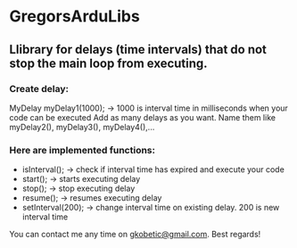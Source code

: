# GregorsArduLibs

## Llibrary for delays (time intervals) that do not stop the main loop from executing.

### Create delay:
MyDelay myDelay1(1000); -> 1000 is interval time in milliseconds when your code can be executed
Add as many delays as you want. Name them like myDelay2(), myDelay3(), myDelay4(),...

### Here are implemented functions:
- isInterval(); -> check if interval time has expired and execute your code
- start(); -> starts executing delay
- stop(); -> stop executing delay
- resume(); -> resumes executing delay
- setInterval(200); -> change interval time on existing delay. 200 is new interval time


You can contact me any time on gkobetic@gmail.com.
Best regards!